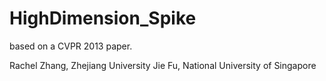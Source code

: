 HighDimension_Spike
===================
based on a CVPR 2013 paper. 

Rachel Zhang, Zhejiang University
Jie Fu, National University of Singapore
